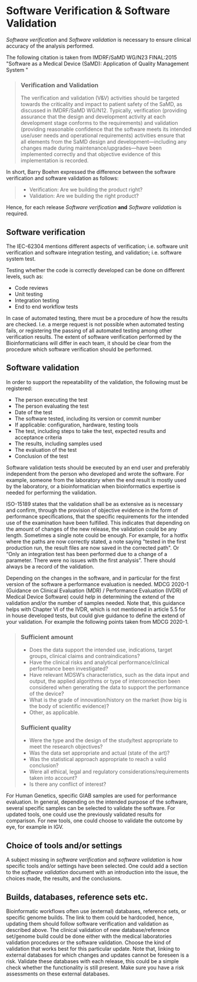 # Software Verification & Software Validation

_Software verification_ and _Software validation_ is necessary to ensure clinical accuracy of the analysis performed.

The following citation is taken from IMDRF/SaMD WG/N23 FINAL:2015 "Software as a Medical Device (SaMD): Application of Quality Management System "

> ### Verification and Validation
>
> The verification and validation (V&V) activities should be targeted towards the criticality and impact to patient safety of the SaMD, as discussed in IMDRF/SaMD WG/N12.
> Typically, verification (providing assurance that the design and development activity at each development stage conforms to the requirements) and validation
> (providing reasonable confidence that the software meets its intended use/user needs and operational requirements) activities ensure that all elements from the SaMD design
> and development—including any changes made during maintenance/upgrades—have been implemented correctly and that objective evidence of this implementation is recorded.

In short, Barry Boehm expressed the difference between the software verification and software validation as follows:

> -   Verification: Are we building the product right?
> -   Validation: Are we building the right product?

Hence, for each release _Software verification_ **and** _Software validation_ is required.

## Software verification

The IEC-62304 mentions different aspects of verification; i.e. software unit verification and software integration testing, and validation; i.e. software system test.

Testing whether the code is correctly developed can be done on different levels, such as:

-   Code reviews
-   Unit testing
-   Integration testing
-   End to end workflow tests

In case of automated testing, there must be a procedure of how the results are checked. I.e. a merge request is not possible when automated testing fails, or registering the passing of all automated testing among other verification results. The extent of software verification performed by the Bioinformaticians will differ in each team, it should be clear from the procedure which software verification should be performed.

## Software validation

In order to support the repeatability of the validation, the following must be registered:

-   The person executing the test
-   The person evaluating the test
-   Date of the test
-   The software tested, including its version or commit number
-   If applicable: configuration, hardware, testing tools
-   The test, including steps to take the test, expected results and acceptance criteria
-   The results, including samples used
-   The evaluation of the test
-   Conclusion of the test

Software validation tests should be executed by an end user and preferably independent from the person who developed and wrote the software. For example, someone from the laboratory when the end result is mostly used by the laboratory, or a bioinformatician when bioinformatics expertise is needed for performing the validation.

ISO-15189 states that the validation shall be as extensive as is necessary and confirm, through the provision of objective evidence in the form of performance specifications, that the specific requirements for the intended use of the examination have been fulfilled. This indicates that depending on the amount of changes of the new release, the validation could be any length. Sometimes a single note could be enough. For example, for a hotfix where the paths are now correctly stated, a note saying "tested in the first production run, the result files are now saved in the corrected path". Or “Only an integration test has been performed due to a change of a parameter. There were no issues with the first analysis”. There should always be a record of the validation.

Depending on the changes in the software, and in particular for the first version of the software a performance evaluation is needed. MDCG 2020-1 (Guidance on Clinical Evaluation (MDR) / Performance Evaluation (IVDR) of Medical Device Software) could help in determining the extend of the validation and/or the number of samples needed. Note that, this guidance helps with Chapter VI of the IVDR, which is not mentioned in article 5.5 for in house developed tests, but could give guidance to define the extend of your validation. For example the following points taken from MDCG 2020-1.

> ### Sufficient amount
>
> -   Does the data support the intended use, indications, target groups, clinical claims and
>     contraindications?
> -   Have the clinical risks and analytical performance/clinical performance been investigated?
> -   Have relevant MDSW’s characteristics, such as the data input and output, the applied algorithms
>     or type of interconnection been considered when generating the data to support the performance of
>     the device?
> -   What is the grade of innovation/history on the market (how big is the body of scientific evidence)?
> -   Other, as applicable.
>
> ### Sufficient quality
>
> -   Were the type and the design of the study/test appropriate to meet the research objectives?
> -   Was the data set appropriate and actual (state of the art)?
> -   Was the statistical approach appropriate to reach a valid conclusion?
> -   Were all ethical, legal and regulatory considerations/requirements taken into account?
> -   Is there any conflict of interest?

For Human Genetics, specific GIAB samples are used for performance evaluation. In general, depending on the intended purpose of the software, several specific samples can be selected to validate the software. For updated tools, one could use the previously validated results for comparison. For new tools, one could choose to validate the outcome by eye, for example in IGV.

## Choice of tools and/or settings

A subject missing in _software verification_ and _software validation_ is how specific tools and/or settings have been selected. One could add a section to the _software validation_ document with an introduction into the issue, the choices made, the results, and the conclusions.

## Builds, databases, reference sets etc.

Bioinformatic workflows often use (external) databases, reference sets, or specific genome builds. The link to them could be hardcoded, hence, updating them should follow software verification and validation as described above. The clinical validation of new database/reference set/genome build could be done either with the medical laboratories validation procedures or the software validation. Choose the kind of validation that works best for this particular update. Note that, linking to external databases for which changes and updates cannot be foreseen is a risk. Validate these databases with each release, this could be a simple check whether the functionality is still present. Make sure you have a risk assessments on these external databases.
